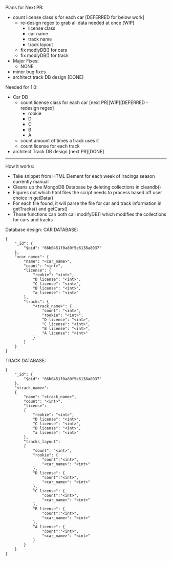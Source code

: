 Plans for Next PR:
- count license class's for each car [DEFERRED for below work]
    - re-design regex to grab all data needed at once [WIP]
        -  license class
        -  car name
        -  track name
        -  track layout
    - fix modiyDB() for cars
    - fix modiyDB() for track
- Major Fixes:
    - NONE
- minor bug fixes
- architect track DB design [DONE]

Needed for 1.0:
- Car DB
  - count license class for each car [next PR][WIP][DEFERRED - redesign regex]
    - rookie
    - D
    - C
    - B
    - A
  - count amount of times a track uses it
  - count license for each track
- architect Track DB design [next PR][DONE]
-----------------------
How it works:
- Take snippet from HTML Element for each week of iracings season currently manual
- Cleans up the MongoDB Database by deleting collections in cleandb()
- Figures out which html files the script needs to process based off user choice in getData()
- For each file found, it will parse the file for car and track information in getTracks() and getCars()
- Those functions can both call modifyDB() which modifies the collections for cars and tracks

Database design:
CAR DATABASE:
```
{
    "_id": {
        "$oid": "66b0451f0a80f5e6138a8037"
    },
    "<car_name>": {
        "name": "<car_name>",
        "count": "<int>",
        "license": {
            "rookie": "<int>",
            "D license": "<int>",
            "C license": "<int>",
            "B license": "<int>",
            "a license": "<int>"
        },
        "tracks": {
            "<track_name>": {
                "count": "<int>",
                "rookie": "<int>",
                "D license": "<int>",
                "C license": "<int>",
                "B license": "<int>",
                "A license": "<int>"
            }
        }
    }
}
```
TRACK DATABASE:
```
{
    "_id": {
        "$oid": "66b0451f0a80f5e6138a8037"
    },
    "<track_name>": 
    {
        "name": "<track_name>",
        "count": "<int>",
        "license": 
        {
            "rookie": "<int>",
            "D license": "<int>",
            "C license": "<int>",
            "B license": "<int>",
            "a license": "<int>"
        },
        "tracks_layout": 
        {
            "count": "<int>",
            "rookie": {
                "count":"<int>",
                "<car_name>": "<int>"
            },
            "D license": {
                "count":"<int>",
                "<car_name>": "<int>"
            },
            "C license": {
                "count":"<int>",
                "<car_name>": "<int>"
            },
            "B license": {
                "count":"<int>",
                "<car_name>": "<int>"
            },
            "A license": {
                "count":"<int>",
                "<car_name>": "<int>"
            }
        }
    }
}
```

